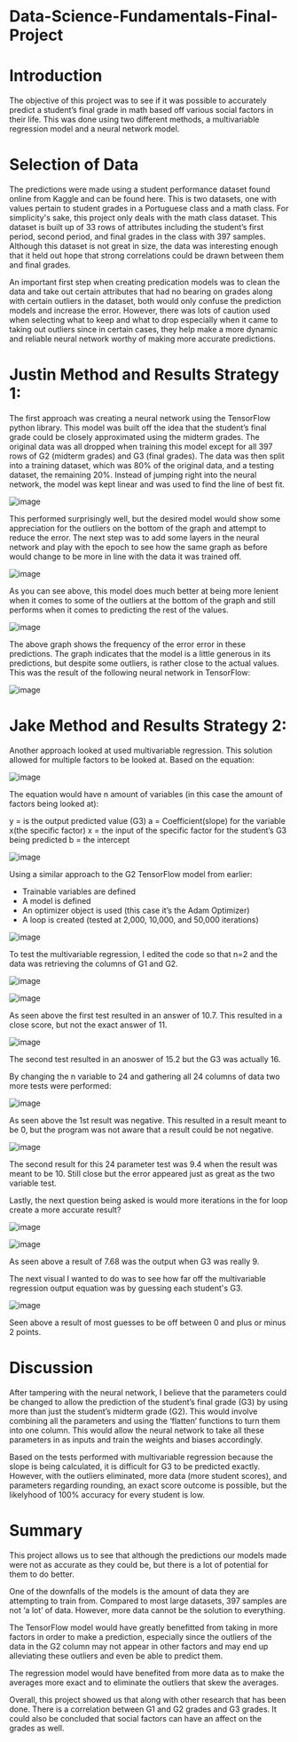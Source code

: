 # Data-Science-Fundamentals-Final-Project
# Introduction
The objective of this project was to see if it was possible to accurately predict a student’s final grade in math based off various social factors in their life. This was done using two different methods, a multivariable regression model and a neural network model. 

# Selection of Data
The predictions were made using a student performance dataset found online from Kaggle and can be found here. This is two datasets, one with values pertain to student grades in a Portuguese class and a math class. For simplicity's sake, this project only deals with the math class dataset. 
This dataset is built up of 33 rows of attributes including the student’s first period, second period, and final grades in the class with 397 samples. Although this dataset is not great in size, the data was interesting enough that it held out hope that strong correlations could be drawn between them and final grades. 

An important first step when creating predication models was to clean the data and take out certain attributes that had no bearing on grades along with certain outliers in the dataset, both would only confuse the prediction models and increase the error. However, there was lots of caution used when selecting what to keep and what to drop especially when it came to taking out outliers since in certain cases, they help make a more dynamic and reliable neural network worthy of making more accurate predictions. 

# Justin Method and Results Strategy 1:
The first approach was creating a neural network using the TensorFlow python library. This model was built off the idea that the student’s final grade could be closely approximated using the midterm grades. The original data was all dropped when training this model except for all 397 rows of G2 (midterm grades) and G3 (final grades). The data was then split into a training dataset, which was 80% of the original data, and a testing dataset, the remaining 20%. 
Instead of jumping right into the neural network, the model was kept linear and was used to find the line of best fit.

![image](https://user-images.githubusercontent.com/70958977/207210560-8891cf5b-3389-4671-822d-1a27b5ceff50.png)

This performed surprisingly well, but the desired model would show some appreciation for the outliers on the bottom of the graph and attempt to reduce the error. 
The next step was to add some layers in the neural network and play with the epoch to see how the same graph as before would change to be more in line with the data it was trained off.

![image](https://user-images.githubusercontent.com/70958977/207210750-9c800b93-dd3a-4c1e-891b-e775c1c4358d.png)

As you can see above, this model does much better at being more lenient when it comes to some of the outliers at the bottom of the graph and still performs when it comes to predicting the rest of the values.

![image](https://user-images.githubusercontent.com/70958977/207211444-901f4df3-b6f6-4b14-a19d-f2e0c089224f.png)

The above graph shows the frequency of the error error in these predictions. The graph indicates that the model is a little generous in its predictions, but despite some outliers, is rather close to the actual values. This was the result of the following neural network in TensorFlow:

![image](https://user-images.githubusercontent.com/70958977/207212798-0ff07061-68d3-4c40-b404-46367b387c1e.png)

# Jake Method and Results Strategy 2: 
Another approach looked at used multivariable regression. This solution allowed for multiple factors to be looked at. Based on the equation: 

![image](https://user-images.githubusercontent.com/71090844/207212535-e11140f3-451e-4fa6-8997-65e74414e6ec.png)

The equation would have n amount of variables (in this case the amount of factors being looked at):

y = is the output predicted value (G3)
a = Coefficient(slope) for the variable x(the specific factor)
x = the input of the specific factor for the student’s G3 being predicted
b = the intercept

![image](https://user-images.githubusercontent.com/71090844/207213106-da363faf-ff2a-490e-bc91-ab5ea398b6b1.png)

Using a similar approach to the G2 TensorFlow model from earlier:
-	Trainable variables are defined
-	A model is defined
-	An optimizer object is used (this case it’s the Adam Optimizer)
-	A loop is created (tested at 2,000, 10,000, and 50,000 iterations)

![image](https://user-images.githubusercontent.com/71090844/207212338-7b5dd7c5-aa46-461b-adab-ca713d558069.png)

To test the multivariable regression, I edited the code so that n=2 and the data was retrieving the columns of G1 and G2. 

![image](https://user-images.githubusercontent.com/71090844/207213172-726b4be1-8504-4a83-86bf-549b73fadb17.png)

![image](https://user-images.githubusercontent.com/71090844/207213243-3392532d-f418-4b6a-a923-64df2bfc058a.png)

As seen above the first test resulted in an answer of 10.7. This resulted in a close score, but not the exact answer of 11. 

![image](https://user-images.githubusercontent.com/71090844/207213285-45cde265-bf97-458c-a2a3-28122a6c72d1.png)

The second test resulted in an anoswer of 15.2 but the G3 was actually 16. 

By changing the n variable to 24 and gathering all 24 columns of data two more tests were performed: 

![image](https://user-images.githubusercontent.com/71090844/207213707-054e58e7-2caa-418c-ad4b-0e18fb0a65ce.png)

As seen above the 1st result was negative. This resulted in a result meant to be 0, but the program was not aware that a result could be not negative. 

![image](https://user-images.githubusercontent.com/71090844/207213740-ebbbec27-dd4a-4c12-872b-fee8872cbf74.png)

The second result for this 24 parameter test was 9.4 when the result was meant to be 10. Still close but the error appeared just as great as the two variable test. 

Lastly, the next question being asked is would more iterations in the for loop create a more accurate result?

![image](https://user-images.githubusercontent.com/71090844/207214258-7dc6f529-48db-48f6-8564-3015cfff2aef.png)

![image](https://user-images.githubusercontent.com/71090844/207214278-ca1b8a56-5351-4542-8662-6d1d25ff98ad.png)

As seen above a result of 7.68 was the output when G3 was really 9. 

The next visual I wanted to do was to see how far off the multivariable regression output equation was by guessing each student's G3.  

![image](https://user-images.githubusercontent.com/71090844/207224052-d96100d5-1ea4-474e-8125-d41ef08e7544.png)

Seen above a result of most guesses to be off between 0 and plus or minus 2 points. 

# Discussion
After tampering with the neural network, I believe that the parameters could be changed to allow the prediction of the student’s final grade (G3) by using more than just the student’s midterm grade (G2). This would involve combining all the parameters and using the ‘flatten’ functions to turn them into one column. This would allow the neural network to take all these parameters in as inputs and train the weights and biases accordingly.

Based on the tests performed with multivariable regression because the slope is being calculated, it is difficult for G3 to be predicted exactly. However, with the outliers eliminated, more data (more student scores), and parameters regarding rounding, an exact score outcome is possible, but the likelyhood of 100% accuracy for every student is low.  

# Summary
This project allows us to see that although the predictions our models made were not as accurate as they could be, but there is a lot of potential for them to do better.  

One of the downfalls of the models is the amount of data they are attempting to train from. Compared to most large datasets, 397 samples are not ‘a lot’ of data. However, more data cannot be the solution to everything. 

The TensorFlow model would have greatly benefitted from taking in more factors in order to make a prediction, especially since the outliers of the data in the G2 column may not appear in other factors and may end up alleviating these outliers and even be able to predict them. 

The regression model would have benefited from more data as to make the averages more exact and to eliminate the outliers that skew the averages.

Overall, this project showed us that along with other research that has been done. There is a correlation between G1 and G2 grades and G3 grades. It could also be concluded that social factors can have an affect on the grades as well. 


